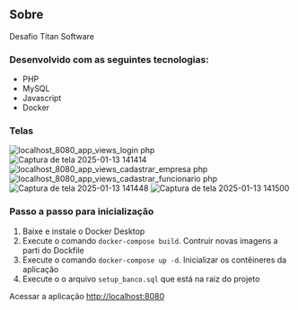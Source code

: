 ## Sobre
Desafio Titan Software

### Desenvolvido com as seguintes tecnologias:
- PHP
- MySQL
- Javascript
- Docker

### Telas
![localhost_8080_app_views_login php](https://github.com/user-attachments/assets/cfccbeac-7c16-43a0-b30c-328063bf3c37)
![Captura de tela 2025-01-13 141414](https://github.com/user-attachments/assets/135840e3-4e27-4e0a-b50f-404103a0d676)
![localhost_8080_app_views_cadastrar_empresa php](https://github.com/user-attachments/assets/c996b6c0-7379-42d8-90ab-dc691c5ed48d)
![localhost_8080_app_views_cadastrar_funcionario php](https://github.com/user-attachments/assets/0bf7ad86-7ce4-4320-b5fc-4b17f26fdc5f)
![Captura de tela 2025-01-13 141448](https://github.com/user-attachments/assets/9c7c9d28-3dd9-409e-90bd-f398c73122f8)
![Captura de tela 2025-01-13 141500](https://github.com/user-attachments/assets/8bc10458-166a-4d04-94a7-0ad61089696e)

### Passo a passo para inicialização


1. Baixe e instale o Docker Desktop
2. Execute o comando `docker-compose build`. Contruir novas imagens a parti do Dockfile
3. Execute o comando `docker-compose up -d`. Inicializar os contêineres da aplicação
4. Execute o o arquivo `setup_banco.sql` que está na raiz do projeto

Acessar a aplicação
[http://localhost:8080](http://localhost:8080/app/views/login.php)
